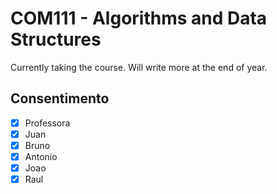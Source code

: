 # COM111 - Algorithms and Data Structures
Currently taking the course. Will write more at the end of year. 
## Consentimento
* [x] Professora
* [x] Juan
* [x] Bruno
* [x] Antonio
* [x] Joao 
* [x] Raul
